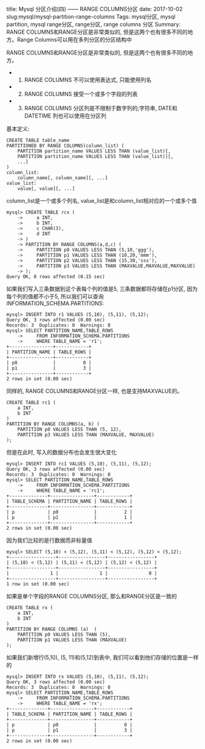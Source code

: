 title: Mysql 分区介绍(四) —— RANGE COLUMNS分区
date: 2017-10-02
slug:mysql/mysql-partition-range-columns
Tags: mysql分区, mysql partition, mysql range分区, range分区, range columns 分区
Summary: RANGE COLUMNS和RANGE分区是非常类似的, 但是这两个也有很多不同的地方。Range Columns可以用在多列分区的分区结构中

RANGE COLUMNS和RANGE分区是非常类似的, 但是这两个也有很多不同的地方。
- 1. RANGE COLUMNS 不可以使用表达式, 只能使用列名
- 2. RANGE COLUMNS 接受一个或多个字段的列表
- 3. RANGE COLUMNS 分区列是不限制于数字列的;字符串, DATE和DATETIME 列也可以使用在分区列

基本定义:

```
CREATE TABLE table_name
PARTITIONED BY RANGE COLUMNS(column_list) (
    PARTITION partition_name VALUES LESS THAN (value_list)[,
    PARTITION partition_name VALUES LESS THAN (value_list)][,
    ...]
)
column_list:
    column_name[, column_name][, ...]
value_list:
    value[, value][, ...]
```

column_list是一个或多个列名, value_list是和column_list相对应的一个或多个值

```
mysql> CREATE TABLE rcx (
    ->     a INT,
    ->     b INT,
    ->     c CHAR(3),
    ->     d INT
    -> )
    -> PARTITION BY RANGE COLUMNS(a,d,c) (
    ->     PARTITION p0 VALUES LESS THAN (5,10,'ggg'),
    ->     PARTITION p1 VALUES LESS THAN (10,20,'mmm'),
    ->     PARTITION p2 VALUES LESS THAN (15,30,'sss'),
    ->     PARTITION p3 VALUES LESS THAN (MAXVALUE,MAXVALUE,MAXVALUE)
    -> );
Query OK, 0 rows affected (0.15 sec)
```

如果我们写入三条数据到这个表每个列的值是5, 三条数据都将存储在p1分区, 因为每个列的值都不小于5, 所以我们可以查询INFORMATION_SCHEMA.PARTITIONS:

```
mysql> INSERT INTO r1 VALUES (5,10), (5,11), (5,12);
Query OK, 3 rows affected (0.00 sec)
Records: 3  Duplicates: 0  Warnings: 0
mysql> SELECT PARTITION_NAME,TABLE_ROWS
    ->     FROM INFORMATION_SCHEMA.PARTITIONS
    ->     WHERE TABLE_NAME = 'r1';
+----------------+------------+
| PARTITION_NAME | TABLE_ROWS |
+----------------+------------+
| p0             |          0 |
| p1             |          3 |
+----------------+------------+
2 rows in set (0.00 sec)
```

同样的, RANGE COLUMNS和RANGE分区一样, 也是支持MAXVALUE的。
```
CREATE TABLE rc1 (
    a INT,
    b INT
)
PARTITION BY RANGE COLUMNS(a, b) (
    PARTITION p0 VALUES LESS THAN (5, 12),
    PARTITION p3 VALUES LESS THAN (MAXVALUE, MAXVALUE)
);
```

但是在此时, 写入的数据分布也会发生很大变化
```
mysql> INSERT INTO rc1 VALUES (5,10), (5,11), (5,12);
Query OK, 3 rows affected (0.00 sec)
Records: 3  Duplicates: 0  Warnings: 0
mysql> SELECT PARTITION_NAME,TABLE_ROWS
    ->     FROM INFORMATION_SCHEMA.PARTITIONS
    ->     WHERE TABLE_NAME = 'rc1';
+--------------+----------------+------------+
| TABLE_SCHEMA | PARTITION_NAME | TABLE_ROWS |
+--------------+----------------+------------+
| p            | p0             |          2 |
| p            | p1             |          1 |
+--------------+----------------+------------+
2 rows in set (0.00 sec)
```

因为我们比较的是行数据而非标量值
```
mysql> SELECT (5,10) < (5,12), (5,11) < (5,12), (5,12) < (5,12);
+-----------------+-----------------+-----------------+
| (5,10) < (5,12) | (5,11) < (5,12) | (5,12) < (5,12) |
+-----------------+-----------------+-----------------+
|               1 |               1 |               0 |
+-----------------+-----------------+-----------------+
1 row in set (0.00 sec)
```

如果是单个字段的RANGE COLUMNS分区, 那么和RANGE分区是一致的
```
CREATE TABLE rx (
    a INT,
    b INT
)
PARTITION BY RANGE COLUMNS (a)  (
    PARTITION p0 VALUES LESS THAN (5),
    PARTITION p1 VALUES LESS THAN (MAXVALUE)
);
```

如果我们新增行(5,10), (5, 11)和(5,12)到表中, 我们可以看到他们存储的位置是一样的

```
mysql> INSERT INTO rx VALUES (5,10), (5,11), (5,12);
Query OK, 3 rows affected (0.00 sec)
Records: 3  Duplicates: 0  Warnings: 0
mysql> SELECT PARTITION_NAME,TABLE_ROWS
    ->     FROM INFORMATION_SCHEMA.PARTITIONS
    ->     WHERE TABLE_NAME = 'rx';
+--------------+----------------+------------+
| TABLE_SCHEMA | PARTITION_NAME | TABLE_ROWS |
+--------------+----------------+------------+
| p            | p0             |          0 |
| p            | p1             |          3 |
+--------------+----------------+------------+
2 rows in set (0.00 sec)
```
